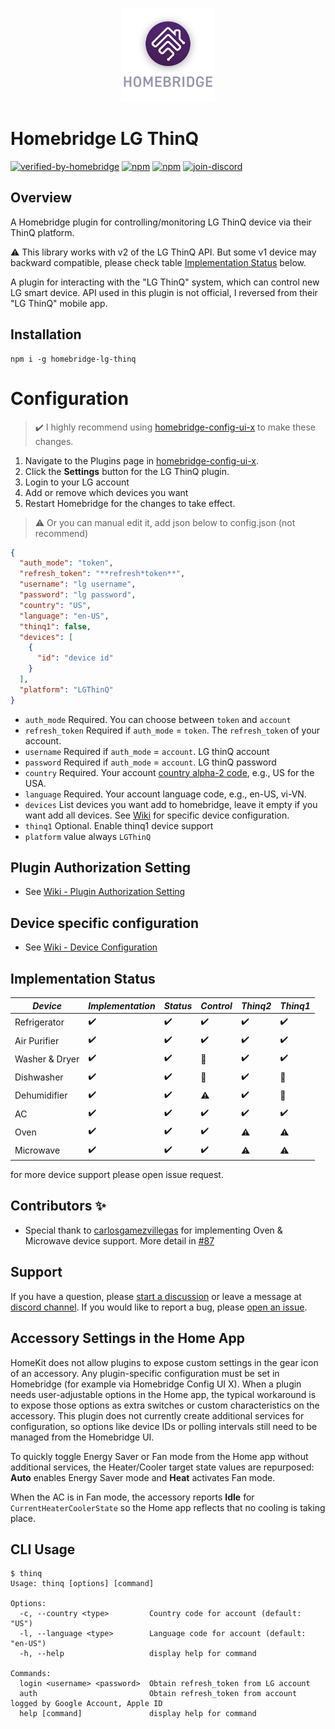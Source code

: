 
<p align="center">
<img src="https://raw.githubusercontent.com/homebridge/branding/latest/logos/homebridge-wordmark-logo-vertical.png" width="150">
</p>


# Homebridge LG ThinQ

[![verified-by-homebridge](https://badgen.net/badge/homebridge/verified/purple)](https://github.com/homebridge/homebridge/wiki/Verified-Plugins)
[![npm](https://img.shields.io/npm/v/homebridge-lg-thinq/latest?label=latest)](https://www.npmjs.com/package/homebridge-lg-thinq)
[![npm](https://img.shields.io/npm/dt/homebridge-lg-thinq)](https://www.npmjs.com/package/homebridge-lg-thinq)
[![join-discord](https://badgen.net/badge/icon/discord?icon=discord&label=homebridge-lg-thinq)](https://discord.gg/wEfQpCDtS7)

## Overview

A Homebridge plugin for controlling/monitoring LG ThinQ device via their ThinQ platform.

⚠️ This library works with v2 of the LG ThinQ API. But some v1 device may backward compatible, please check table [Implementation Status](#implementation-status) below.

A plugin for interacting with the "LG ThinQ" system, which can control new LG smart device. API used in this plugin is not official, I reversed from their "LG ThinQ" mobile app.

## Installation

```
npm i -g homebridge-lg-thinq
```

# Configuration

> ✔️ I highly recommend using [homebridge-config-ui-x](https://github.com/oznu/homebridge-config-ui-x#readme) to make these changes.

1. Navigate to the Plugins page in [homebridge-config-ui-x](https://github.com/oznu/homebridge-config-ui-x).
2. Click the **Settings** button for the LG ThinQ plugin.
3. Login to your LG account
4. Add or remove which devices you want
5. Restart Homebridge for the changes to take effect.

> ⚠️ Or you can manual edit it, add json below to config.json (not recommend)
```json
{
  "auth_mode": "token",
  "refresh_token": "**refresh*token**",
  "username": "lg username",
  "password": "lg password",
  "country": "US",
  "language": "en-US",
  "thinq1": false,
  "devices": [
	{
	  "id": "device id"
	}
  ],
  "platform": "LGThinQ"
}

```
- `auth_mode` Required. You can choose between `token` and `account`
- `refresh_token` Required if `auth_mode` = `token`. The `refresh_token` of your account.
- `username` Required if `auth_mode` = `account`. LG thinQ account
- `password` Required if `auth_mode` = `account`. LG thinQ password
- `country` Required. Your account [country alpha-2 code](https://www.countrycode.org/), e.g., US for the USA.
- `language` Required. Your account language code, e.g., en-US, vi-VN.
- `devices` List devices you want add to homebridge, leave it empty if you want add all devices. See [Wiki](https://github.com/nVuln/homebridge-lg-thinq/wiki/Wiki) for specific device configuration.
- `thinq1` Optional. Enable thinq1 device support
- `platform` value always `LGThinQ`

## Plugin Authorization Setting

* See [Wiki - Plugin Authorization Setting](https://github.com/nVuln/homebridge-lg-thinq/wiki/Plugin-Authorization-Setting)

## Device specific configuration

* See [Wiki - Device Configuration](https://github.com/nVuln/homebridge-lg-thinq/wiki/Device-Configuration)

## Implementation Status

| *Device*       | *Implementation* | *Status* | *Control* | *Thinq2* | *Thinq1* |
|----------------| --- | --- | --- | --- | --- |
| Refrigerator   | ✔️ | ✔️ | ✔️ | ✔️ | ✔️ |
| Air Purifier   | ✔️ | ✔️ | ✔️ | ✔️ | ✔️ |
| Washer & Dryer | ✔️ | ✔️ | 🚫 | ✔️ | ✔️ |
| Dishwasher     | ✔️ | ✔️ | 🚫 | ✔️ | 🚫 |
| Dehumidifier   | ✔️ | ✔️ | ⚠️ | ✔️ | 🚫 |
| AC             | ✔️ | ✔️ | ✔️ | ✔️ | ✔️ |
| Oven           | ✔️ | ✔️ | ✔️ | ⚠️ | ⚠️ |
| Microwave      | ✔️ | ✔️ | ✔️ | ⚠️ | ⚠️ |

for more device support please open issue request.

## Contributors ✨

- Special thank to [carlosgamezvillegas](https://github.com/carlosgamezvillegas) for implementing Oven & Microwave device support. More detail in [#87](https://github.com/nVuln/homebridge-lg-thinq/issues/87)

## Support

If you have a question, please [start a discussion](https://github.com/nVuln/homebridge-lg-thinq/discussions/new) or leave a message at [discord channel](https://discord.gg/wEfQpCDtS7).
If you would like to report a bug, please [open an issue](https://github.com/nVuln/homebridge-lg-thinq/issues/new/choose).

## Accessory Settings in the Home App

HomeKit does not allow plugins to expose custom settings in the gear icon of an accessory.
Any plugin-specific configuration must be set in Homebridge (for example via
Homebridge Config UI X). When a plugin needs user-adjustable options in the Home
app, the typical workaround is to expose those options as extra switches or
custom characteristics on the accessory. This plugin does not currently create
additional services for configuration, so options like device IDs or polling
intervals still need to be managed from the Homebridge UI.

To quickly toggle Energy Saver or Fan mode from the Home app without additional
services, the Heater/Cooler target state values are repurposed: **Auto** enables
Energy Saver mode and **Heat** activates Fan mode.

When the AC is in Fan mode, the accessory reports **Idle** for
`CurrentHeaterCoolerState` so the Home app reflects that no cooling is taking
place.

## CLI Usage

```
$ thinq
Usage: thinq [options] [command]

Options:
  -c, --country <type>         Country code for account (default: "US")
  -l, --language <type>        Language code for account (default: "en-US")
  -h, --help                   display help for command

Commands:
  login <username> <password>  Obtain refresh_token from LG account
  auth                         Obtain refresh_token from account logged by Google Account, Apple ID
  help [command]               display help for command
```
